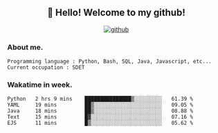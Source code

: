 <h2 align="center">👋 Hello! Welcome to my github! </h2>
<p align="center">
  <a href="https://github.com/usergwen"><img src="https://img.shields.io/badge/GitHub-24292e" alt="github"></a>
</p>

### About me.

```Plain Text
Programming language : Python, Bash, SQL, Java, Javascript, etc...
Current occupation : SDET
```
### Wakatime in week.

<!--START_SECTION:waka-->
```text
Python   2 hrs 9 mins    ███████████████▒░░░░░░░░░   61.39 % 
YAML     19 mins         ██▒░░░░░░░░░░░░░░░░░░░░░░   09.05 % 
Java     18 mins         ██▒░░░░░░░░░░░░░░░░░░░░░░   08.88 % 
Text     15 mins         █▓░░░░░░░░░░░░░░░░░░░░░░░   07.16 % 
EJS      11 mins         █▒░░░░░░░░░░░░░░░░░░░░░░░   05.62 % 
```
<!--END_SECTION:waka-->
